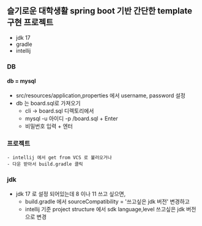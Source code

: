## 슬기로운 대학생활 spring boot 기반 간단한 template 구현 프로젝트  

* jdk 17 
* gradle
* intellij

### DB 
#### db =  mysql
- src/resources/application,properties 에서 username, password 설정 
- db 는 board.sql로 가져오기
  - cli -> board.sql 디렉토리에서 
  - mysql -u 아이디 -p /board.sql + Enter
  - 비밀번호 입력 + 엔터

### 프로젝트 
    - intellij 에서 get from VCS 로 불러오거나 
    - 다운 받아서 build.gradle 클릭 

### jdk
- jdk 17 로 설정 되어있는데 8 이나 11 쓰고 싶으면, 
  - build.gradle 에서 sourceCompatibility = '쓰고싶은 jdk 버전' 변경하고 
  - intellij 기준 project structure 에서 sdk language,level 쓰고싶은 jdk 버전으로 변경

